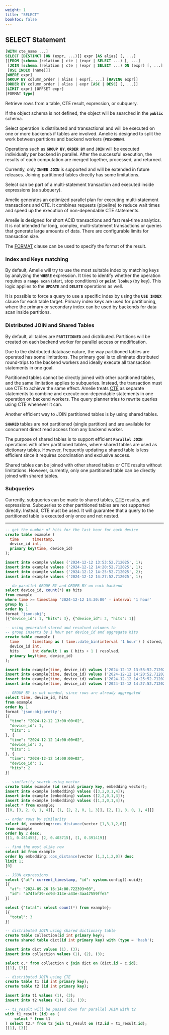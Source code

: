 ```yaml
---
weight: 1
title: "SELECT"
bookToc: false
---
```


## SELECT Statement

```SQL
[WITH cte_name ...]
SELECT [DISTINCT [ON (expr, ...)]] expr [AS alias] [, ...]
[[FROM [schema.]relation | cte | (expr | SELECT ...) [, ...]
 [JOIN [schema.]relation | cte | (expr | SELECT ...) ON (expr) [, ...] | USING (column)]
 [USE INDEX (name)]]
[WHERE expr]
[GROUP BY column_order | alias | expr[, ...] [HAVING expr]]
[ORDER BY column_order | alias | expr [ASC | DESC] [, ...]]
[LIMIT expr] [OFFSET expr]
[FORMAT type]
```

Retrieve rows from a table, CTE result, expression, or subquery.

If the object schema is not defined, the object will be searched in the **`public`** schema.

Select operation is distributed and transactional and will be executed on one or more backends if tables are
involved. Amelie is designed to split the work between partitions and backend workers (**`PUSHDOWN`**).

Operations such as **`GROUP BY`**, **`ORDER BY`** and **`JOIN`** will be executed individually per
backend in parallel. After the successful execution, the results of each computation are merged together,
processed, and returned.

Currently, only **`INNER JOIN`** is supported and will be extended in future releases. Joining partitioned
tables directly has some limitations.

Select can be part of a multi-statement transaction and executed inside expressions (as subquery).

Amelie generates an optimized parallel plan for executing multi-statement transactions and CTE. It combines
requests (pipeline) to reduce wait times and speed up the execution of non-dependable CTE statements.

Amelie is designed for short ACID transactions and fast real-time analytics. It is not intended for long, complex,
multi-statement transactions or queries that generate large amounts of data. There are configurable limits for
transaction size.

The [FORMAT](/docs/sql/query/format) clause can be used to specify the format of the result.

### Index and Keys matching

By default, Amelie will try to use the most suitable index by matching keys by analyzing the **`WHERE`** expression.
It tries to identify whether the operation requires a **`range scan`** (start, stop conditions) or **`point lookup`** (by key).
This logic applies to the **`UPDATE`** and **`DELETE`** operations as well.

It is possible to force a query to use a specific index by using the **`USE INDEX`** clause for each table target. Primary index
keys are used for partitioning, where the primary or secondary index can be used by backends for data scan
inside partitions.

### Distributed JOIN and Shared Tables

By default, all tables are **`PARTITIONED`** and distributed. Partitions will be created on each backend
worker for parallel access or modification.

Due to the distributed database nature, the way partitioned tables are operated has some limitations.
The primary goal is to eliminate distributed round-trips to the backend workers and ideally execute all
transaction statements in one goal.

Partitioned tables cannot be directly joined with other partitioned tables, and the same limitation applies to subqueries.
Instead, the transaction must use CTE to achieve the same effect. Amelie treats [CTE](/docs/sql/transactions/cte) as separate
statements to combine and execute non-dependable statements in one operation on backend workers. The query planner tries to
rewrite queries using CTE whenever it can.

Another efficient way to JOIN partitioned tables is by using shared tables.

**`SHARED`** tables are not partitioned (single partition) and are available for concurrent direct read access from
any backend worker.

The purpose of shared tables is to support efficient **`Parallel JOIN`** operations with other partitioned tables,
where shared tables are used as dictionary tables. However, frequently updating a shared table is less
efficient since it requires coordination and exclusive access.

Shared tables can be joined with other shared tables or CTE results without limitations. However, currently, only
one partitioned table can be directly joined with shared tables.

### Subqueries

Currently, subqueries can be made to shared tables, [CTE](/docs/sql/transactions/cte) results, and expressions.
Subqueries to other partitioned tables are not supported directly. Instead, CTE must be used. It will guarantee
that a query to the partitioned table is executed only once and not nested.

---

```SQL
-- get the number of hits for the last hour for each device
create table example (
  time      timestamp,
  device_id int,
  primary key(time, device_id)
);

insert into example values ('2024-12-12 13:53:52.712025', 1);
insert into example values ('2024-12-12 14:20:52.712025', 1);
insert into example values ('2024-12-12 14:25:52.712025', 2);
insert into example values ('2024-12-12 14:27:52.712025', 1);

-- do parallel GROUP BY and ORDER BY on each backend
select device_id, count(*) as hits
from example
where time >= timestamp '2024-12-12 14:30:00' - interval '1 hour'
group by 1
order by 1
format 'json-obj';
[{"device_id": 1, "hits": 3}, {"device_id": 2, "hits": 1}]
```

```SQL
-- using generated stored and resolved columns to
-- group inserts by 1 hour per device_id and aggregate hits
create table example (
  time      timestamp as ( time::date_bin(interval '1 hour') ) stored,
  device_id int,
  hits      int default 1 as ( hits + 1 ) resolved,
  primary key(time, device_id)
);

insert into example(time, device_id) values ('2024-12-12 13:53:52.712025', 1);
insert into example(time, device_id) values ('2024-12-12 14:20:52.712025', 1);
insert into example(time, device_id) values ('2024-12-12 14:25:52.712025', 2);
insert into example(time, device_id) values ('2024-12-12 14:27:52.712025', 1);

-- GROUP BY is not needed, since rows are already aggregated
select time, device_id, hits
from example
order by 1
format 'json-obj-pretty';
[{
  "time": "2024-12-12 13:00:00+02",
  "device_id": 1,
  "hits": 1
}, {
  "time": "2024-12-12 14:00:00+02",
  "device_id": 2,
  "hits": 1
}, {
  "time": "2024-12-12 14:00:00+02",
  "device_id": 1,
  "hits": 2
}]
```

```SQL
-- similarity search using vector
create table example (id serial primary key, embedding vector);
insert into example (embedding) values ([3,2,0,1,4]);
insert into example (embedding) values ([2,2,0,1,3]);
insert into example (embedding) values ([1,3,0,1,4]);
select * from example;
[[0, [3, 2, 0, 1, 4]], [1, [2, 2, 0, 1, 3]], [2, [1, 3, 0, 1, 4]]]

-- order rows by similarity
select id, embedding::cos_distance(vector [1,3,1,2,0])
from example
order by 2 desc;
[[1, 0.481455], [2, 0.403715], [1, 0.391419]]

-- find the most alike row
select id from example
order by embedding::cos_distance(vector [1,3,1,2,0]) desc
limit 1;
[0]
```

```SQL
-- JSON expressions
select {"at": current_timestamp, "id": system.config().uuid};
[{
  "at": "2024-09-26 16:14:00.722393+03",
  "id": "a74fbf39-cc9d-314e-a33e-3aa47559ffe5"
}]

select {"total": select count(*) from example};
[{
  "total": 3
}]
```

```SQL
-- distributed JOIN using shared dictionary table
create table collection(id int primary key);
create shared table dict(id int primary key) with (type = 'hash');

insert into dict values (1), (3);
insert into collection values (1), (2), (3);

select c.* from collection c join dict on (dict.id = c.id);
[[1], [3]]
```

```SQL
-- distributed JOIN using CTE
create table t1 (id int primary key);
create table t2 (id int primary key);

insert into t1 values (1), (3);
insert into t2 values (1), (2), (3);

-- t1_result will be passed down for parallel JOIN with t2
with t1_result (id) as (
    select * from t1
) select t2.* from t2 join t1_result on (t2.id = t1_result.id);
[[1], [3]]
```
